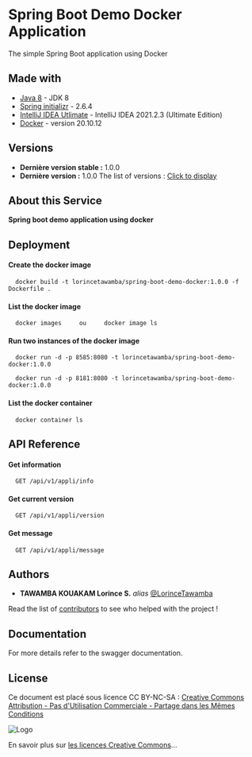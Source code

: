 # Spring Boot Demo Docker Application

The simple Spring Boot application using Docker

## Made with

* [Java 8](https://www.java.com/fr/download/) - JDK 8
* [Spring initializr](https://start.spring.io/) - 2.6.4
* [IntelliJ IDEA Utlimate](https://www.jetbrains.com/fr-fr/idea/) - IntelliJ IDEA 2021.2.3 (Ultimate Edition)
* [Docker](https://www.docker.com/) - version 20.10.12

## Versions

- **Dernière version stable :** 1.0.0
- **Dernière version :** 1.0.0
  The list of versions : [Click to display](https://github.com/LorinceTawamba/spring-boot-demo-docker/tags)

## About this Service

**Spring boot demo application using docker**

## Deployment

#### Create the docker image 

```http
  docker build -t lorincetawamba/spring-boot-demo-docker:1.0.0 -f Dockerfile .
```

#### List the docker image

```http
  docker images     ou     docker image ls
```

#### Run two instances of the docker image 

```http
  docker run -d -p 8585:8080 -t lorincetawamba/spring-boot-demo-docker:1.0.0 
```

```http
  docker run -d -p 8181:8080 -t lorincetawamba/spring-boot-demo-docker:1.0.0
```

#### List the docker container 

```http
  docker container ls
```

## API Reference

#### Get information

```http
  GET /api/v1/appli/info
```

#### Get current version

```http
  GET /api/v1/appli/version
```

#### Get message 

```http
  GET /api/v1/appli/message
```

## Authors

* **TAWAMBA KOUAKAM Lorince S.** _alias_ [@LorinceTawamba](https://github.com/LorinceTawamba)

Read the list of [contributors](https://github.com/LorinceTawamba/spring-boot-demo-docker/contributors) to see who helped with the project !

## Documentation

For more details refer to the swagger documentation.

## License

Ce document est placé sous licence CC BY-NC-SA :  [Creative Commons
Attribution - Pas d'Utilisation Commerciale - Partage dans les Mêmes Conditions](https://creativecommons.org/licenses/by-nc-sa/4.0/)

![Logo](https://licensebuttons.net/l/by-nc-sa/3.0/88x31.png)

En savoir plus sur [les licences Creative Commons](https://creativecommons.org/licenses/?lang=fr-FR)...

